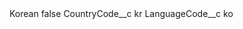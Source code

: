 <?xml version="1.0" encoding="UTF-8"?>
<CustomMetadata xmlns="http://soap.sforce.com/2006/04/metadata" xmlns:xsi="http://www.w3.org/2001/XMLSchema-instance" xmlns:xsd="http://www.w3.org/2001/XMLSchema">
    <label>Korean</label>
    <protected>false</protected>
    <values>
        <field>CountryCode__c</field>
        <value xsi:type="xsd:string">kr</value>
    </values>
    <values>
        <field>LanguageCode__c</field>
        <value xsi:type="xsd:string">ko</value>
    </values>
</CustomMetadata>

